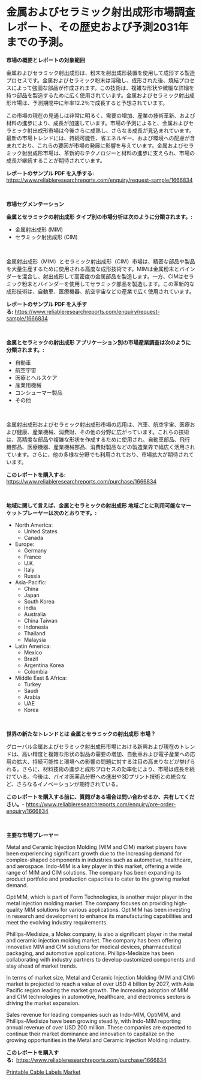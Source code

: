 <p><h1>金属およびセラミック射出成形市場調査レポート、その歴史および予測2031年までの予測。</h1></p><p><strong>市場の概要とレポートの対象範囲</strong></p>
<p><p>金属およびセラミック射出成形は、粉末を射出成形装置を使用して成形する製造プロセスです。金属およびセラミック粉末は溶融し、成形された後、焼結プロセスによって強固な部品が作成されます。この技術は、複雑な形状や微細な詳細を持つ部品を製造するために広く使用されています。金属およびセラミック射出成形市場は、予測期間中に年率12.2％で成長すると予想されています。</p><p>この市場の現在の見通しは非常に明るく、需要の増加、産業の技術革新、および材料の進歩により、成長が加速しています。市場の予測によると、金属およびセラミック射出成形市場は今後さらに成熟し、さらなる成長が見込まれています。最新の市場トレンドには、持続可能性、省エネルギー、および環境への配慮が含まれており、これらの要因が市場の発展に影響を与えています。金属およびセラミック射出成形市場は、革新的なテクノロジーと材料の進歩に支えられ、市場の成長が継続することが期待されています。</p></p>
<p><strong>レポートのサンプル PDF を入手する:</strong> <a href="https://www.reliableresearchreports.com/enquiry/request-sample/1666834">https://www.reliableresearchreports.com/enquiry/request-sample/1666834</a></p>
<p>&nbsp;</p>
<p><strong>市場セグメンテーション</strong></p>
<p><strong>金属とセラミックの射出成形 タイプ別の市場分析は次のように分類されます。:</strong></p>
<p><ul><li>金属射出成形 (MIM)</li><li>セラミック射出成形 (CIM)</li></ul></p>
<p>&nbsp;</p>
<p><p>金属射出成形（MIM）とセラミック射出成形（CIM）市場は、精密な部品や製品を大量生産するために使用される高度な成形技術です。MIMは金属粉末とバインダーを混合し、射出成形して高密度の金属部品を製造します。一方、CIMはセラミック粉末とバインダーを使用してセラミック部品を製造します。この革新的な成形技術は、自動車、医療機器、航空宇宙などの産業で広く使用されています。</p></p>
<p><strong>レポートのサンプル PDF を入手する:</strong>&nbsp;<a href="https://www.reliableresearchreports.com/enquiry/request-sample/1666834">https://www.reliableresearchreports.com/enquiry/request-sample/1666834</a></p>
<p>&nbsp;</p>
<p><strong> 金属とセラミックの射出成形 アプリケーション別の市場産業調査は次のように分類されます。:</strong></p>
<p><ul><li>自動車</li><li>航空宇宙</li><li>医療とヘルスケア</li><li>産業用機械</li><li>コンシューマー製品</li><li>その他</li></ul></p>
<p>&nbsp;</p>
<p><p>金属射出成形およびセラミック射出成形市場の応用は、汽車、航空宇宙、医療および健康、産業機械、消費財、その他の分野に広がっています。これらの技術は、高精度な部品や複雑な形状を作成するために使用され、自動車部品、飛行機部品、医療機器、産業機械部品、消費財製品などの製造業界で幅広く活用されています。さらに、他の多様な分野でも利用されており、市場拡大が期待されています。</p></p>
<p><strong>このレポートを購入する:</strong>&nbsp; <a href="https://www.reliableresearchreports.com/purchase/1666834">https://www.reliableresearchreports.com/purchase/1666834</a></p>
<p>&nbsp;</p>
<p><strong>地域に関して言えば、金属とセラミックの射出成形 地域ごとに利用可能なマーケットプレーヤーは次のとおりです。:</strong></p>
<p><ul>
    <li>
        North America:
        <ul>
            <li>United States</li>
            <li>Canada</li>
        </ul>
    </li>
    <li>
        Europe:
        <ul>
            <li>Germany</li>
            <li>France</li>
            <li>U.K.</li>
            <li>Italy</li>
            <li>Russia</li>
        </ul>
    </li>
    <li>
        Asia-Pacific:
        <ul>
            <li>China</li>
            <li>Japan</li>
            <li>South Korea</li>
            <li>India</li>
            <li>Australia</li>
            <li>China Taiwan</li>
            <li>Indonesia</li>
            <li>Thailand</li>
            <li>Malaysia</li>
        </ul>
    </li>
    <li>
        Latin America:
        <ul>
            <li>Mexico</li>
            <li>Brazil</li>
            <li>Argentina Korea</li>
            <li>Colombia</li>
        </ul>
    </li>
    <li>
        Middle East & Africa:
        <ul>
            <li>Turkey</li>
            <li>Saudi</li>
            <li>Arabia</li>
            <li>UAE</li>
            <li>Korea</li>
        </ul>
    </li>
    </ul></p>
<p>&nbsp;</p>
<p><strong>世界の新たなトレンドとは 金属とセラミックの射出成形 市場？</strong></p>
<p><p>グローバル金属およびセラミック射出成形市場における新興および現在のトレンドは、高い精度と複雑な形状の製品の需要の増加、自動車および電子産業への応用の拡大、持続可能性と環境への影響の問題に対する注目の高まりなどが挙げられる。さらに、材料技術の進歩と成形プロセスの効率化により、市場は成長を続けている。今後は、バイオ医薬品分野への進出や3Dプリント技術との統合など、さらなるイノベーションが期待されている。</p></p>
<p><strong>このレポートを購入する前に、質問がある場合は問い合わせるか、共有してください。</strong>- <a href="https://www.reliableresearchreports.com/enquiry/pre-order-enquiry/1666834">https://www.reliableresearchreports.com/enquiry/pre-order-enquiry/1666834</a></p>
<p>&nbsp;</p>
<p><strong>主要な市場プレーヤー</strong></p>
<p><p>Metal and Ceramic Injection Molding (MIM and CIM) market players have been experiencing significant growth due to the increasing demand for complex-shaped components in industries such as automotive, healthcare, and aerospace. Indo-MIM is a key player in this market, offering a wide range of MIM and CIM solutions. The company has been expanding its product portfolio and production capacities to cater to the growing market demand.</p><p>OptiMIM, which is part of Form Technologies, is another major player in the metal injection molding market. The company focuses on providing high-quality MIM solutions for various applications. OptiMIM has been investing in research and development to enhance its manufacturing capabilities and meet the evolving industry requirements.</p><p>Phillips-Medisize, a Molex company, is also a significant player in the metal and ceramic injection molding market. The company has been offering innovative MIM and CIM solutions for medical devices, pharmaceutical packaging, and automotive applications. Phillips-Medisize has been collaborating with industry partners to develop customized components and stay ahead of market trends.</p><p>In terms of market size, Metal and Ceramic Injection Molding (MIM and CIM) market is projected to reach a value of over USD 4 billion by 2027, with Asia Pacific region leading the market growth. The increasing adoption of MIM and CIM technologies in automotive, healthcare, and electronics sectors is driving the market expansion.</p><p>Sales revenue for leading companies such as Indo-MIM, OptiMIM, and Phillips-Medisize have been growing steadily, with Indo-MIM reporting annual revenue of over USD 200 million. These companies are expected to continue their market dominance and innovation to capitalize on the growing opportunities in the Metal and Ceramic Injection Molding industry.</p></p>
<p><strong>このレポートを購入する:</strong>&nbsp;&nbsp;<a href="https://www.reliableresearchreports.com/purchase/1666834">https://www.reliableresearchreports.com/purchase/1666834</a></p>
<p><p><a href="https://invited-way-688.notion.site/Printable-Cable-Labels-Market-Offers-Provide-Insightful-Data-for-the-Time-Period-from-2024-to-2031-a-46a98e186ed34935a80a19539a5dd27d">Printable Cable Labels Market</a></p></p>